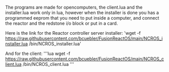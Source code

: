 The programs are made for opencomputers, the client.lua  and the installer.lua work only in lua, however when the installer is done you has a programmed eeprom that you need to put inside a computer, and connect the reactor and the redstone i/o block or put in a card.

Here is the link for the Reactor controller server installer:
'wget -f https://raw.githubusercontent.com/bcuebler/FusionReactOS/main/NCROS_installer.lua /bin/NCROS_installer.lua'

And for the client:
'''lua
wget -f https://raw.githubusercontent.com/bcuebler/FusionReactOS/main/NCROS_client.lua /bin/NCROS_client.lua
'''
